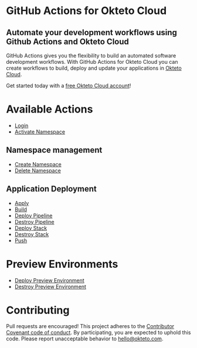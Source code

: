 # GitHub Actions for Okteto Cloud

## Automate your development workflows using Github Actions and Okteto Cloud
GitHub Actions gives you the flexibility to build an automated software development workflows. With GitHub Actions for Okteto Cloud you can create workflows to build, deploy and update your applications in [Okteto Cloud](https://cloud.okteto.com).

Get started today with a [free Okteto Cloud account](https://cloud.okteto.com)!

# Available Actions

- [Login](https://github.com/okteto/login)
- [Activate Namespace](https://github.com/okteto/namespace)

## Namespace management

- [Create Namespace](https://github.com/okteto/create-namespace)
- [Delete Namespace](https://github.com/okteto/delete-namespace)

## Application Deployment

- [Apply](https://github.com/okteto/apply)
- [Build](https://github.com/okteto/build)
- [Deploy Pipeline](https://github.com/okteto/pipeline)
- [Destroy Pipeline](https://github.com/okteto/destroy-pipeline)
- [Deploy Stack](https://github.com/okteto/deploy-stack)
- [Destroy Stack](https://github.com/okteto/destroy-stack)
- [Push](https://github.com/okteto/push)

# Preview Environments

- [Deploy Preview Environment](https://github.com/okteto/deploy-preview)
- [Destroy Preview Environment](https://github.com/okteto/destroy-preview)

# Contributing

Pull requests are encouraged! This project adheres to the [Contributor Covenant code of conduct](code-of-conduct.md). By participating, you are expected to uphold this code. Please report unacceptable behavior to hello@okteto.com.
